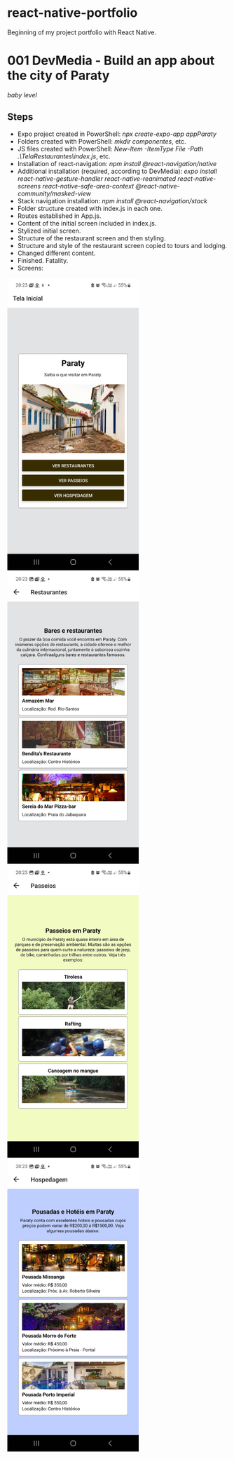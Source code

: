# react-native-portfolio
 Beginning of my project portfolio with React Native.

 # 001 DevMedia - Build an app about the city of Paraty
 *baby level*

## Steps
- Expo project created in PowerShell: *npx create-expo-app appParaty*
- Folders created with PowerShell: *mkdir componentes*, etc.
- JS files created with PowerShell: *New-Item -ItemType File -Path .\TelaRestaurantes\index.js*, etc.
- Installation of react-navigation: *npm install @react-navigation/native*
- Additional installation (required, according to DevMedia):  *expo install react-native-gesture-handler react-native-reanimated react-native-screens react-native-safe-area-context @react-native-community/masked-view*
- Stack navigation installation: *npm install @react-navigation/stack*
- Folder structure created with index.js in each one.
- Routes established in App.js.
- Content of the initial screen included in index.js.
- Stylized initial screen.
- Structure of the restaurant screen and then styling.
- Structure and style of the restaurant screen copied to tours and lodging.
- Changed different content.
- Finished. Fatality.
- Screens:
<img src="/assets/readme_img/initial.jpeg" width="300" />
<img src="/assets/readme_img/restaurants.jpeg" width="300" />
<img src="/assets/readme_img/tours.jpeg" width="300" />
<img src="/assets/readme_img/lodging.jpeg" width="300" />
